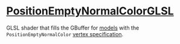 # [PositionEmptyNormalColorGLSL](PositionEmptyNormalColorGLSL.hpp)

GLSL shader that fills the GBuffer for [models](../../../model/Model.md) with the `PositionEmptyNormalColor` [vertex specification](../VertexSpecification.md).
